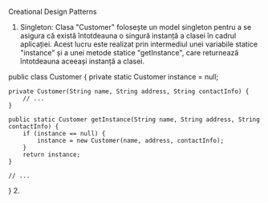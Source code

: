 Creational Design Patterns
1. Singleton: Clasa "Customer" folosește un model singleton pentru a se asigura că există întotdeauna o singură instanță a clasei în cadrul aplicației. Acest lucru este realizat prin intermediul unei variabile statice "instance" și a unei metode statice "getInstance", care returnează întotdeauna aceeași instanță a clasei.

public class Customer {
    private static Customer instance = null;

    private Customer(String name, String address, String contactInfo) {
        // ...
    }

    public static Customer getInstance(String name, String address, String contactInfo) {
        if (instance == null) {
            instance = new Customer(name, address, contactInfo);
        }
        return instance;
    }

    // ...
}
2.
